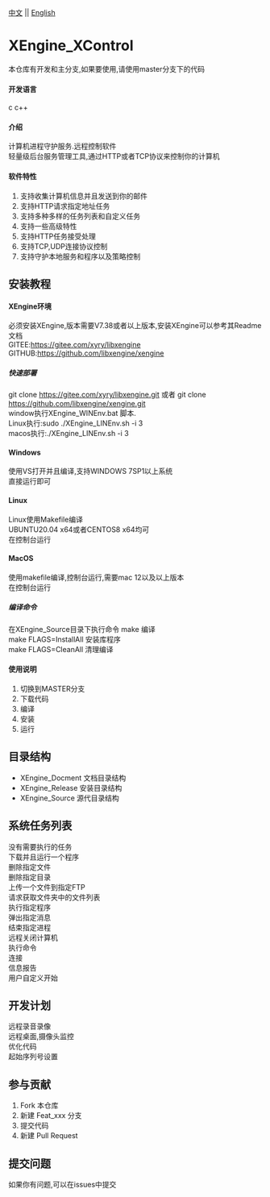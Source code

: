 [中文](README.md) ||  [English](README.en.md)  
# XEngine_XControl
本仓库有开发和主分支,如果要使用,请使用master分支下的代码

#### 开发语言
c c++  

#### 介绍
计算机进程守护服务.远程控制软件  
轻量级后台服务管理工具,通过HTTP或者TCP协议来控制你的计算机  

#### 软件特性
1. 支持收集计算机信息并且发送到你的邮件  
2. 支持HTTP请求指定地址任务    
3. 支持多种多样的任务列表和自定义任务  
4. 支持一些高级特性  
5. 支持HTTP任务接受处理  
6. 支持TCP,UDP连接协议控制  
7. 支持守护本地服务和程序以及策略控制  

## 安装教程

#### XEngine环境
必须安装XEngine,版本需要V7.38或者以上版本,安装XEngine可以参考其Readme文档  
GITEE:https://gitee.com/xyry/libxengine  
GITHUB:https://github.com/libxengine/xengine

##### 快速部署
git clone https://gitee.com/xyry/libxengine.git 或者 git clone https://github.com/libxengine/xengine.git  
window执行XEngine_WINEnv.bat 脚本.  
Linux执行:sudo ./XEngine_LINEnv.sh -i 3  
macos执行:./XEngine_LINEnv.sh -i 3  

#### Windows
使用VS打开并且编译,支持WINDOWS 7SP1以上系统  
直接运行即可

#### Linux
Linux使用Makefile编译  
UBUNTU20.04 x64或者CENTOS8 x64均可  
在控制台运行

#### MacOS
使用makefile编译,控制台运行,需要mac 12以及以上版本  
在控制台运行

##### 编译命令
在XEngine_Source目录下执行命令
make 编译  
make FLAGS=InstallAll 安装库程序  
make FLAGS=CleanAll 清理编译  

#### 使用说明

1.  切换到MASTER分支
2.  下载代码
3.  编译
4.  安装
5.  运行  

## 目录结构
- XEngine_Docment   文档目录结构  
- XEngine_Release   安装目录结构  
- XEngine_Source    源代目录结构  

## 系统任务列表
没有需要执行的任务  
下载并且运行一个程序  
删除指定文件  
删除指定目录  
上传一个文件到指定FTP  
请求获取文件夹中的文件列表  
执行指定程序  
弹出指定消息  
结束指定进程  
远程关闭计算机  
执行命令  
连接  
信息报告  
用户自定义开始  

## 开发计划
远程录音录像  
远程桌面,摄像头监控  
优化代码  
起始序列号设置  

## 参与贡献

1.  Fork 本仓库
2.  新建 Feat_xxx 分支
3.  提交代码
4.  新建 Pull Request  

## 提交问题

如果你有问题,可以在issues中提交  
